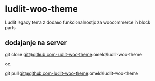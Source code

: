 # ludlit-woo-theme
Ludlit legacy tema z dodano funkcionalnostjo za woocommerce in block parts

## dodajanje na server
git clone git@github.com-ludlit-woo-theme:omeld/ludlit-woo-theme

oz.

git pull git@github.com-ludlit-woo-theme:omeld/ludlit-woo-theme
